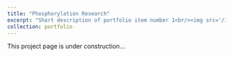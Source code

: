 ```yaml
---
title: "Phosphorylation Research"
excerpt: "Short description of portfolio item number 1<br/><img src='/images/500x300.png'>"
collection: portfolio
---
```


This project page is under construction...
